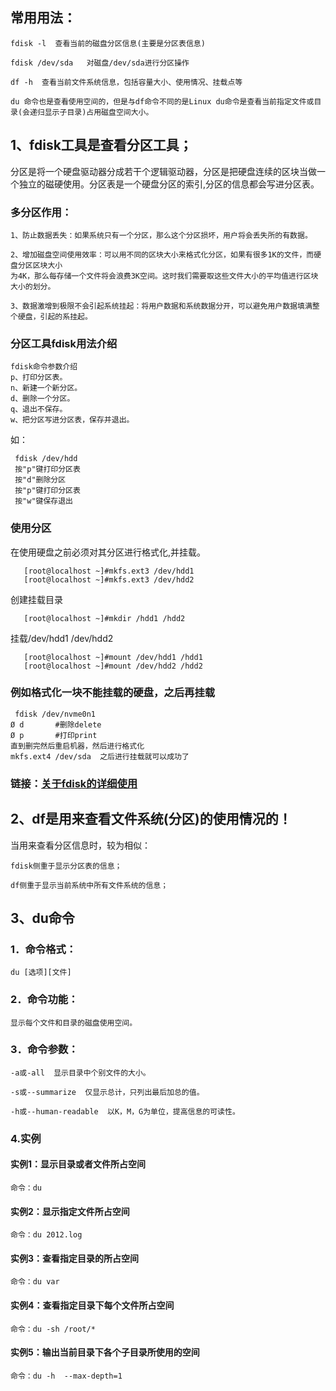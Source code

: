 ## 常用用法：

	fdisk -l  查看当前的磁盘分区信息(主要是分区表信息)

	fdisk /dev/sda   对磁盘/dev/sda进行分区操作

	df -h  查看当前文件系统信息，包括容量大小、使用情况、挂载点等

	du 命令也是查看使用空间的，但是与df命令不同的是Linux du命令是查看当前指定文件或目录(会递归显示子目录)占用磁盘空间大小。


## 1、fdisk工具是查看分区工具；

分区是将一个硬盘驱动器分成若干个逻辑驱动器，分区是把硬盘连续的区块当做一个独立的磁硬使用。分区表是一个硬盘分区的索引,分区的信息都会写进分区表。

### 多分区作用：

	1、防止数据丢失：如果系统只有一个分区，那么这个分区损坏，用户将会丢失所的有数据。
	
	2、增加磁盘空间使用效率：可以用不同的区块大小来格式化分区，如果有很多1K的文件，而硬盘分区区块大小
	为4K，那么每存储一个文件将会浪费3K空间。这时我们需要取这些文件大小的平均值进行区块大小的划分。
	
	3、数据激增到极限不会引起系统挂起：将用户数据和系统数据分开，可以避免用户数据填满整个硬盘，引起的系挂起。

### 分区工具fdisk用法介绍

	fdisk命令参数介绍
	p、打印分区表。
	n、新建一个新分区。
	d、删除一个分区。
	q、退出不保存。
	w、把分区写进分区表，保存并退出。	

如：
 
	 fdisk /dev/hdd
	 按"p"键打印分区表
	 按"d"删除分区
	 按"p"键打印分区表
	 按"w"键保存退出

### 使用分区

   在使用硬盘之前必须对其分区进行格式化,并挂载。

	   [root@localhost ~]#mkfs.ext3 /dev/hdd1
	   [root@localhost ~]#mkfs.ext3 /dev/hdd2

   创建挂载目录

  	   [root@localhost ~]#mkdir /hdd1 /hdd2

   挂载/dev/hdd1 /dev/hdd2

	   [root@localhost ~]#mount /dev/hdd1 /hdd1
	   [root@localhost ~]#mount /dev/hdd2 /hdd2
	   
### 例如格式化一块不能挂载的硬盘，之后再挂载

	 fdisk /dev/nvme0n1
	Ø d       #删除delete
	Ø p       #打印print
	直到删完然后重启机器，然后进行格式化    
	mkfs.ext4 /dev/sda  之后进行挂载就可以成功了
	
	

###  链接：[关于fdisk的详细使用](https://www.cnblogs.com/rosepotato/p/8177988.html)


	
	

## 2、df是用来查看文件系统(分区)的使用情况的！

当用来查看分区信息时，较为相似：

	fdisk侧重于显示分区表的信息；

	df侧重于显示当前系统中所有文件系统的信息；


    
    


## 3、du命令

### 1．命令格式：

	du [选项][文件]

### 2．命令功能：

	显示每个文件和目录的磁盘使用空间。

### 3．命令参数：

	-a或-all  显示目录中个别文件的大小。
	
	-s或--summarize  仅显示总计，只列出最后加总的值。
	
	-h或--human-readable  以K，M，G为单位，提高信息的可读性。

### 4.实例

#### 实例1：显示目录或者文件所占空间 

	命令：du

#### 实例2：显示指定文件所占空间

	命令：du 2012.log

#### 实例3：查看指定目录的所占空间

	命令：du var

#### 实例4：查看指定目录下每个文件所占空间

	命令：du -sh /root/*

#### 实例5：输出当前目录下各个子目录所使用的空间

	命令：du -h  --max-depth=1



